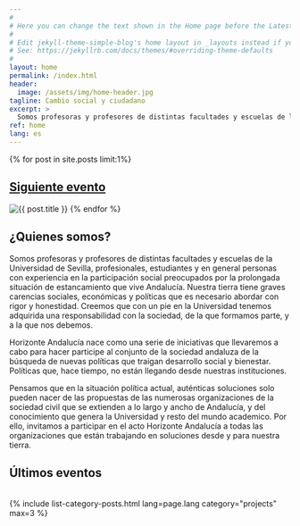 ```yaml
---
#
# Here you can change the text shown in the Home page before the Latest Posts section.
#
# Edit jekyll-theme-simple-blog's home layout in _layouts instead if you wanna make some changes
# See: https://jekyllrb.com/docs/themes/#overriding-theme-defaults
#
layout: home
permalink: /index.html
header:
  image: /assets/img/home-header.jpg
tagline: Cambio social y ciudadano
excerpt: >
  Somos profesoras y profesores de distintas facultades y escuelas de la Universidad de Sevilla, profesionales, estudiantes y en general personas con experiencia en la participación social preocupados por la prolongada situación de estancamiento que vive Andalucía. Nuestra tierra tiene graves carencias sociales, económicas y políticas que es necesario abordar con rigor y honestidad. Creemos que con un pie en la Universidad tenemos adquirida una responsabilidad con la sociedad, de la que formamos parte, y a la que nos debemos.
ref: home
lang: es
---
```

{% for post in site.posts limit:1%}
<h2><a href="{{ post.url | prepend: site.baseurl }}"> Siguiente evento</a></h2>
<img src="{{ post.poster | prepend: site.baseurl }}" alt="{{ post.title }}" title="{{ post.title }}">
{% endfor %}

<h2>¿Quienes somos?</h2>
Somos profesoras y profesores de distintas facultades y escuelas de la Universidad de Sevilla, profesionales, estudiantes y en general personas con experiencia en la participación social preocupados por la prolongada situación de estancamiento que vive Andalucía. Nuestra tierra tiene graves carencias sociales, económicas y políticas que es necesario abordar con rigor y honestidad. Creemos que con un pie en la Universidad tenemos adquirida una responsabilidad con la sociedad, de la que formamos parte, y a la que nos debemos.

Horizonte Andalucía nace como una serie de iniciativas que llevaremos a cabo para hacer participe al conjunto de la sociedad andaluza de la búsqueda de nuevas políticas que traigan desarrollo social y bienestar. Políticas que, hace tiempo, no están llegando desde nuestras instituciones.

Pensamos que en la situación política actual, auténticas soluciones solo pueden nacer de las propuestas de las numerosas organizaciones de la sociedad civil que se extienden a lo largo y ancho de Andalucía, y del conocimiento que genera la Universidad y resto del mundo academico. Por ello, invitamos a participar en el acto Horizonte Andalucía a todas las organizaciones que están trabajando en soluciones desde y para nuestra tierra.

<h2>Últimos eventos</h2>
<div>&nbsp;</div>
{% include list-category-posts.html lang=page.lang category="projects" max=3 %}
